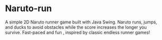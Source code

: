 # Naruto-run
A simple 2D Naruto runner game built with Java Swing. Naruto runs, jumps, and ducks to avoid obstacles while the score increases the longer you survive. Fast-paced and fun , inspired by classic endless runner games!

